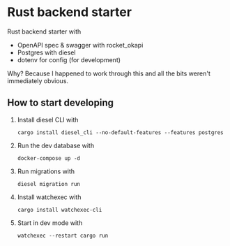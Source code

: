 # Rust backend starter

Rust backend starter with

- OpenAPI spec & swagger with rocket_okapi
- Postgres with diesel
- dotenv for config (for development)

Why? Because I happened to work through this and all the bits weren't immediately obvious.

## How to start developing

1. Install diesel CLI with

   ```shell
   cargo install diesel_cli --no-default-features --features postgres
   ```

2. Run the dev database with

   ```shell
   docker-compose up -d
   ```

3. Run migrations with

   ```shell
   diesel migration run
   ```

4. Install watchexec with

   ```shell
   cargo install watchexec-cli
   ```

5. Start in dev mode with

   ```shell
   watchexec --restart cargo run
   ```
